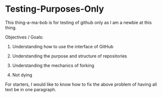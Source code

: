 Testing-Purposes-Only
=====================

This thing-a-ma-bob is for testing of github only as I am a newbie at this thing.

Objectives / Goals:

1) Understanding how to use the interface of GitHub

2) Understanding the purpose and structure of repositories

3) Understanding the mechanics of forking

4) Not dying

For starters, I would like to know how to fix the above problem of having all text be in one paragraph.
